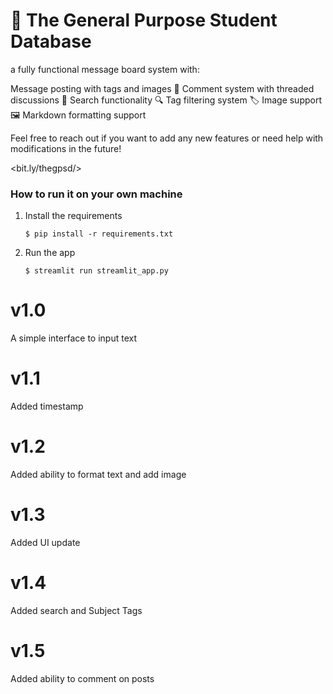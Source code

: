 # 🎈 The General Purpose Student Database

a fully functional message board system with:

Message posting with tags and images 📝
Comment system with threaded discussions 💬
Search functionality 🔍
Tag filtering system 🏷️
Image support 🖼️
Markdown formatting support

Feel free to reach out if you want to add any new features or need help with modifications in the future!

<bit.ly/thegpsd/>

### How to run it on your own machine

1. Install the requirements

   ```
   $ pip install -r requirements.txt
   ```

2. Run the app

   ```
   $ streamlit run streamlit_app.py
   ```

# v1.0

A simple interface to input text

# v1.1

Added timestamp

# v1.2

Added ability to format text and add image

# v1.3

Added UI update

# v1.4

Added search and Subject Tags

# v1.5

Added ability to comment on posts


   

